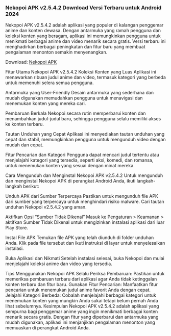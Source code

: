 ### Nekopoi APK v2.5.4.2 Download Versi Terbaru untuk Android 2024

Nekopoi APK v2.5.4.2 adalah aplikasi yang populer di kalangan penggemar anime dan konten dewasa. Dengan antarmuka yang ramah pengguna dan koleksi konten yang beragam, aplikasi ini memungkinkan pengguna untuk menikmati berbagai anime dan video menarik secara gratis. Versi terbaru ini menghadirkan berbagai peningkatan dan fitur baru yang membuat pengalaman menonton semakin menyenangkan.

Download: [Nekopoi APK](https://gamemodfree.com/nekopoi-apk)

Fitur Utama Nekopoi APK v2.5.4.2
Koleksi Konten yang Luas
Aplikasi ini menawarkan ribuan judul anime dan video, termasuk kategori yang berbeda untuk memenuhi selera semua pengguna.

Antarmuka yang User-Friendly
Desain antarmuka yang sederhana dan mudah digunakan memudahkan pengguna untuk menavigasi dan menemukan konten yang mereka cari.

Pembaruan Berkala
Nekopoi secara rutin memperbarui konten dan menambahkan judul-judul baru, sehingga pengguna selalu memiliki akses ke konten terbaru.

Tautan Unduhan yang Cepat
Aplikasi ini menyediakan tautan unduhan yang cepat dan stabil, memungkinkan pengguna untuk mengunduh video dengan mudah dan cepat.

Fitur Pencarian dan Kategori
Pengguna dapat mencari judul tertentu atau menjelajahi kategori yang tersedia, seperti aksi, komedi, dan romansa, untuk menemukan konten yang sesuai dengan minat mereka.

Cara Mengunduh dan Menginstal Nekopoi APK v2.5.4.2
Untuk mengunduh dan menginstal Nekopoi APK di perangkat Android Anda, ikuti langkah-langkah berikut:

Unduh APK dari Sumber Terpercaya
Pastikan untuk mengunduh file APK dari sumber yang terpercaya untuk menghindari risiko malware. Cari tautan unduhan Nekopoi v2.5.4.2 yang aman.

Aktifkan Opsi “Sumber Tidak Dikenal”
Masuk ke Pengaturan > Keamanan > aktifkan Sumber Tidak Dikenal untuk mengizinkan instalasi aplikasi dari luar Play Store.

Instal File APK
Temukan file APK yang telah diunduh di folder unduhan Anda. Klik pada file tersebut dan ikuti instruksi di layar untuk menyelesaikan instalasi.

Buka Aplikasi dan Nikmati
Setelah instalasi selesai, buka Nekopoi dan mulai menjelajahi koleksi anime dan video yang tersedia.

Tips Menggunakan Nekopoi APK
Selalu Periksa Pembaruan: Pastikan untuk memeriksa pembaruan terbaru dari aplikasi agar Anda tidak ketinggalan konten terbaru dan fitur baru.
Gunakan Fitur Pencarian: Manfaatkan fitur pencarian untuk menemukan judul anime favorit Anda dengan cepat.
Jelajahi Kategori Berbeda: Cobalah menjelajahi berbagai kategori untuk menemukan konten yang mungkin Anda sukai tetapi belum pernah Anda lihat sebelumnya.
Kesimpulan
Nekopoi APK v2.5.4.2 adalah aplikasi yang sempurna bagi penggemar anime yang ingin menikmati berbagai konten menarik secara gratis. Dengan fitur yang diperbarui dan antarmuka yang mudah digunakan, aplikasi ini menjanjikan pengalaman menonton yang memuaskan di perangkat Android Anda.

